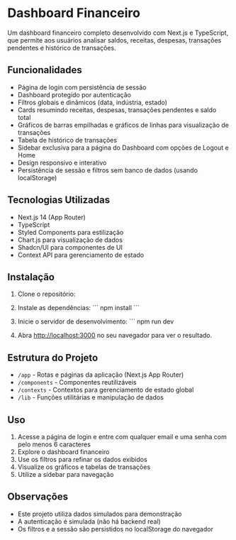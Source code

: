 # Dashboard Financeiro

Um dashboard financeiro completo desenvolvido com Next.js e TypeScript, que permite aos usuários analisar saldos, receitas, despesas, transações pendentes e histórico de transações.

## Funcionalidades

- Página de login com persistência de sessão
- Dashboard protegido por autenticação
- Filtros globais e dinâmicos (data, indústria, estado)
- Cards resumindo receitas, despesas, transações pendentes e saldo total
- Gráficos de barras empilhadas e gráficos de linhas para visualização de transações
- Tabela de histórico de transações
- Sidebar exclusiva para a página do Dashboard com opções de Logout e Home
- Design responsivo e interativo
- Persistência de sessão e filtros sem banco de dados (usando localStorage)

## Tecnologias Utilizadas

- Next.js 14 (App Router)
- TypeScript
- Styled Components para estilização
- Chart.js para visualização de dados
- Shadcn/UI para componentes de UI
- Context API para gerenciamento de estado

## Instalação

1. Clone o repositório:

2. Instale as dependências:
   \`\`\`
   npm install
   \`\`\`

3. Inicie o servidor de desenvolvimento:
   \`\`\`
   npm run dev

4. Abra [http://localhost:3000](http://localhost:3000) no seu navegador para ver o resultado.

## Estrutura do Projeto

- `/app` - Rotas e páginas da aplicação (Next.js App Router)
- `/components` - Componentes reutilizáveis
- `/contexts` - Contextos para gerenciamento de estado global
- `/lib` - Funções utilitárias e manipulação de dados

## Uso

1. Acesse a página de login e entre com qualquer email e uma senha com pelo menos 6 caracteres
2. Explore o dashboard financeiro
3. Use os filtros para refinar os dados exibidos
4. Visualize os gráficos e tabelas de transações
5. Utilize a sidebar para navegação

## Observações

- Este projeto utiliza dados simulados para demonstração
- A autenticação é simulada (não há backend real)
- Os filtros e a sessão são persistidos no localStorage do navegador
